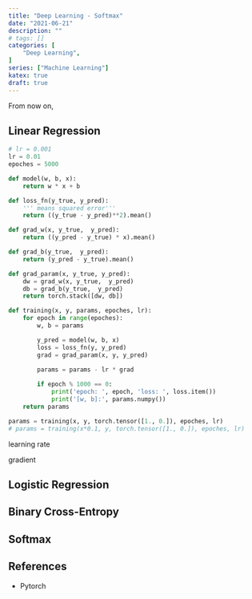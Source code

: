 ```yaml
---
title: "Deep Learning - Softmax"
date: "2021-06-21"
description: ""
# tags: []
categories: [
    "Deep Learning",
]
series: ["Machine Learning"]
katex: true
draft: true
---
```




From now on, 



<!--more-->





## Linear Regression



```python
# lr = 0.001
lr = 0.01
epoches = 5000

def model(w, b, x):
    return w * x + b

def loss_fn(y_true, y_pred):
    ''' means squared error'''
    return ((y_true - y_pred)**2).mean()

def grad_w(x, y_true,  y_pred):
    return ((y_pred - y_true) * x).mean()

def grad_b(y_true,  y_pred):
    return (y_pred - y_true).mean()

def grad_param(x, y_true, y_pred):
    dw = grad_w(x, y_true,  y_pred)
    db = grad_b(y_true,  y_pred)
    return torch.stack([dw, db])

def training(x, y, params, epoches, lr):
    for epoch in range(epoches):
        w, b = params

        y_pred = model(w, b, x)
        loss = loss_fn(y, y_pred)
        grad = grad_param(x, y, y_pred)

        params = params - lr * grad
        
        if epoch % 1000 == 0:
            print('epoch: ', epoch, 'loss: ', loss.item())
            print('[w, b]:', params.numpy())
    return params

params = training(x, y, torch.tensor([1., 0.]), epoches, lr)
# params = training(x*0.1, y, torch.tensor([1., 0.]), epoches, lr)

```



learning rate



gradient



## Logistic Regression







## Binary Cross-Entropy







## Softmax



## References



- Pytorch 

